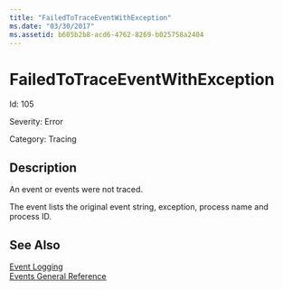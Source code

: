 ```yaml
---
title: "FailedToTraceEventWithException"
ms.date: "03/30/2017"
ms.assetid: b605b2b8-acd6-4762-8269-b025758a2404
---
```

# FailedToTraceEventWithException
Id: 105  
  
 Severity: Error  
  
 Category: Tracing  
  
## Description  
 An event or events were not traced.  
  
 The event lists the original event string, exception, process name and process ID.  
  
## See Also  
 [Event Logging](../../../../../docs/framework/wcf/diagnostics/event-logging/index.md)  
 [Events General Reference](../../../../../docs/framework/wcf/diagnostics/event-logging/events-general-reference.md)
